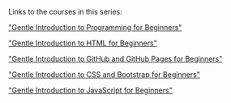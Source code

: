 Links to the courses in this series:

["Gentle Introduction to Programming for Beginners"](https://amzn.to/3e6CgKE)

["Gentle Introduction to HTML for Beginners"](https://amzn.to/3rWWOsr)

["Gentle Introduction to GitHub and GitHub Pages for Beginners"]()

["Gentle Introduction to CSS and Bootstrap for Beginners"]()

["Gentle Introduction to JavaScript for Beginners"]()
